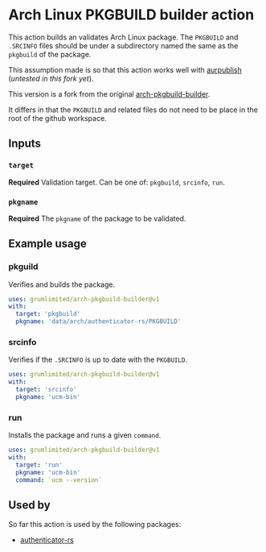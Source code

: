 # Arch Linux PKGBUILD builder action

This action builds an validates Arch Linux package.
The `PKGBUILD` and `.SRCINFO` files should be under a subdirectory named the same as the `pkgbuild` of the package.

This assumption made is so that this action works well with [aurpublish] (_untested in this fork yet_).

This version is a fork from the original [arch-pkgbuild-builder](https://github.com/2m/arch-pkgbuild-builder).

It differs in that the `PKGBUILD` and related files do not need to be place in the root of the github workspace.

[aurpublish]: https://github.com/eli-schwartz/aurpublish

## Inputs

### `target`

**Required** Validation target. Can be one of: `pkgbuild`, `srcinfo`, `run`.

### `pkgname`

**Required** The `pkgname` of the package to be validated.

## Example usage

### pkguild

Verifies and builds the package.

```yml
uses: grumlimited/arch-pkgbuild-builder@v1
with:
  target: 'pkgbuild'
  pkgname: 'data/arch/authenticator-rs/PKGBUILD'
```

### srcinfo

Verifies if the `.SRCINFO` is up to date with the `PKGBUILD`.

```yml
uses: grumlimited/arch-pkgbuild-builder@v1
with:
  target: 'srcinfo'
  pkgname: 'ucm-bin'
```

### run

Installs the package and runs a given `command`.

```yml
uses: grumlimited/arch-pkgbuild-builder@v1
with:
  target: 'run'
  pkgname: 'ucm-bin'
  command: `ucm --version`
```

## Used by

So far this action is used by the following packages:

* [authenticator-rs](https://github.com/grumlimited/authenticator-rs)
